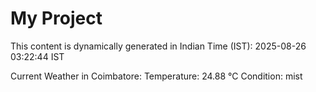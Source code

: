 # My Project

This content is dynamically generated in Indian Time (IST): 2025-08-26 03:22:44 IST


Current Weather in Coimbatore:
Temperature: 24.88 °C
Condition: mist
